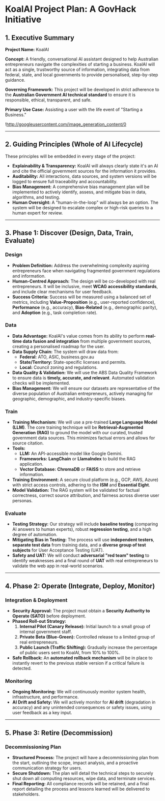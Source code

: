 # KoalAI Project Plan: A GovHack Initiative

## 1. Executive Summary

**Project Name:** KoalAI

**Concept:** A friendly, conversational AI assistant designed to help Australian entrepreneurs navigate the complexities of starting a business. KoalAI will act as a single, trustworthy source of information, integrating data from federal, state, and local governments to provide personalised, step-by-step guidance.

**Governing Framework:** This project will be developed in strict adherence to the **Australian Government AI technical standard** to ensure it is responsible, ethical, transparent, and safe.

**Primary Use Case:** Assisting a user with the life event of "Starting a Business."

!http://googleusercontent.com/image_generation_content/0

---
## 2. Guiding Principles (Whole of AI Lifecycle)

These principles will be embedded in every stage of the project:

* **Explainability & Transparency:** KoalAI will always clearly state it's an AI and cite the official government sources for the information it provides.
* **Auditability:** All interactions, data sources, and system versions will be logged to ensure full traceability and accountability.
* **Bias Management:** A comprehensive bias management plan will be implemented to actively identify, assess, and mitigate bias in data, algorithms, and testing.
* **Human Oversight:** A "human-in-the-loop" will always be an option. The system will be designed to escalate complex or high-risk queries to a human expert for review.

---
## 3. Phase 1: Discover (Design, Data, Train, Evaluate)

### Design

* **Problem Definition:** Address the overwhelming complexity aspiring entrepreneurs face when navigating fragmented government regulations and information.
* **Human-Centred Approach:** The design will be co-developed with real entrepreneurs. It will be inclusive, meet **WCAG accessibility standards**, and include clear mechanisms for user feedback.
* **Success Criteria:** Success will be measured using a balanced set of metrics, including **Value-Proposition** (e.g., user-reported confidence), **Performance** (e.g., accuracy), **Bias-Related** (e.g., demographic parity), and **Adoption** (e.g., task completion rate).

### Data

* **Data Advantage:** KoalAI's value comes from its ability to perform **real-time data fusion and integration** from multiple government sources, creating a personalised roadmap for the user.
* **Data Supply Chain:** The system will draw data from:
    * **Federal:** ATO, ASIC, business.gov.au
    * **State/Territory:** State-specific licenses and permits.
    * **Local:** Council zoning and regulations.
* **Data Quality & Validation:** We will use the ABS Data Quality Framework to ensure data is **timely, accurate, and relevant**. Automated validation checks will be implemented.
* **Bias Management:** We will ensure our datasets are representative of the diverse population of Australian entrepreneurs, actively managing for geographic, demographic, and industry-specific biases.

### Train

* **Training Mechanism:** We will use a pre-trained **Large Language Model (LLM)**. The core training technique will be **Retrieval-Augmented Generation (RAG)** to ground the model with our curated, trusted government data sources. This minimizes factual errors and allows for source citation.
* **Tools:**
    * **LLM:** An API-accessible model like Google Gemini.
    * **Frameworks:** **LangChain** or **LlamaIndex** to build the RAG application.
    * **Vector Database:** **ChromaDB** or **FAISS** to store and retrieve information.
* **Training Environment:** A secure cloud platform (e.g., GCP, AWS, Azure) with strict access controls, adhering to the **ISM** and **Essential Eight**.
* **Model Validation:** The RAG system will be validated for factual correctness, correct source attribution, and fairness across diverse user personas.

### Evaluate

* **Testing Strategy:** Our strategy will include **baseline testing** (comparing AI answers to human experts), robust **regression testing**, and a high degree of automation.
* **Mitigating Bias in Testing:** The process will use **independent testers**, **separate test data** from training data, and a **diverse group of test subjects** for User Acceptance Testing (UAT).
* **Safety and UAT:** We will conduct **adversarial "red team" testing** to identify weaknesses and a final round of **UAT** with real entrepreneurs to validate the web app in real-world scenarios.

---
## 4. Phase 2: Operate (Integrate, Deploy, Monitor)

### Integration & Deployment

* **Security Approval:** The project must obtain a **Security Authority to Operate (SATO)** before deployment.
* **Phased Roll-out Strategy:**
    1.  **Internal Pilot (Canary Release):** Initial launch to a small group of internal government staff.
    2.  **Private Beta (Blue-Green):** Controlled release to a limited group of real entrepreneurs.
    3.  **Public Launch (Traffic Shifting):** Gradually increase the percentage of public users sent to KoalAI, from 10% to 100%.
* **Safe Rollback:** An **automated rollback mechanism** will be in place to instantly revert to the previous stable version if a critical failure is detected.

### Monitoring

* **Ongoing Monitoring:** We will continuously monitor system health, infrastructure, and performance.
* **AI Drift and Safety:** We will actively monitor for **AI drift** (degradation in accuracy) and any unintended consequences or safety issues, using user feedback as a key input.

---
## 5. Phase 3: Retire (Decommission)

### Decommissioning Plan

* **Structured Process:** The project will have a decommissioning plan from the start, outlining the scope, impact analysis, and a proactive communication strategy for users.
* **Secure Shutdown:** The plan will detail the technical steps to securely shut down all computing resources, wipe data, and terminate services.
* **Final Reporting:** All compliance records will be retained, and a final report detailing the process and lessons learned will be delivered to stakeholders.